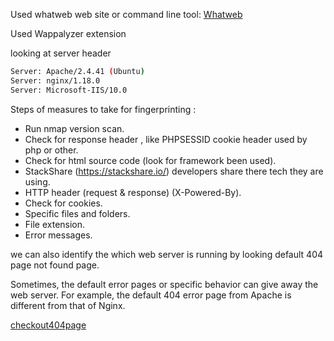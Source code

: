 

Used whatweb web site or command line tool:
[Whatweb](https://whatweb.net/)

Used Wappalyzer extension

looking at server header 
```bash
Server: Apache/2.4.41 (Ubuntu)
Server: nginx/1.18.0
Server: Microsoft-IIS/10.0
```


Steps of measures to take for fingerprinting :
- Run nmap version scan.
- Check for response header , like PHPSESSID cookie header used by php or other.
- Check for html source code (look for framework been used).
- StackShare (https://stackshare.io/)  developers share there tech they are using.
- HTTP header (request & response) (X-Powered-By).
- Check for cookies.
- Specific files and folders.
- File extension.
- Error messages.

we can also identify the which web server is running by looking default 404 page not found page.

Sometimes, the default error pages or specific behavior can give away the web server. For example, the default 404 error page from Apache is different from that of Nginx.

[checkout404page](https://0xdf.gitlab.io/cheatsheets/404)